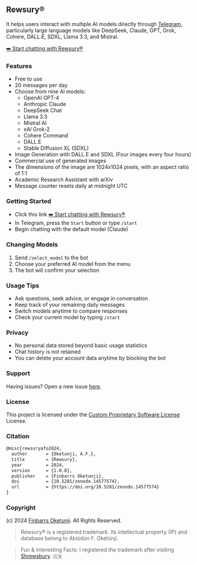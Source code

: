 ## Rewsury®

It helps users interact with multiple AI models directly through [Telegram](https://telegram.org/), particularly large language models like DeepSeek, Claude, GPT, Grok, Cohere, DALL.E, SDXL, Llama 3.3, and Mistral.

[➡️ Start chatting with Rewsury®](https://safo.dev/rewsury?utm_source=github&utm_medium=web&utm_campaign=usage&utm_id=208317)

### Features

- Free to use
- 20 messages per day
- Choose from nine AI models:
  - OpenAI GPT-4
  - Anthropic Claude
  - DeepSeek Chat
  - Llama 3.3
  - Mistral AI
  - xAI Grok-2
  - Cohere Command
  - DALL.E
  - Stable Diffusion XL (SDXL)
- Image Generation with DALL.E and SDXL (Four images every four hours)
- Commercial use of generated images
- The dimensions of the image are 1024x1024 pixels, with an aspect ratio of 1:1
- Academic Research Assistant with arXiv
- Message counter resets daily at midnight UTC

### Getting Started

- Click this link [➡️ Start chatting with Rewsury®](https://safo.dev/rewsury?utm_source=github&utm_medium=web&utm_campaign=usage&utm_id=208317)
- In Telegram, press the `Start` button or type `/start`
- Begin chatting with the default model (Claude)

### Changing Models

1. Send `/select_model` to the bot
2. Choose your preferred AI model from the menu
3. The bot will confirm your selection

### Usage Tips

- Ask questions, seek advice, or engage in conversation
- Keep track of your remaining daily messages
- Switch models anytime to compare responses
- Check your current model by typing `/start`

### Privacy

- No personal data stored beyond basic usage statistics
- Chat history is not retained
- You can delete your account data anytime by blocking the bot

### Support

Having issues? Open a new issue [here](https://github.com/0xnu/rewsury/issues).

### License

This project is licensed under the [Custom Proprietary Software License](LICENSE) License.

### Citation

```tex
@misc{rewsuryafo2024,
  author       = {Oketunji, A.F.},
  title        = {Rewsury},
  year         = 2024,
  version      = {1.0.8},
  publisher    = {Finbarrs Oketunji},
  doi          = {10.5281/zenodo.14577574},
  url          = {https://doi.org/10.5281/zenodo.14577574}
}
```

### Copyright

(c) 2024 [Finbarrs Oketunji](https://finbarrs.eu). All Rights Reserved.

> Rewsury® is a registered trademark. Its intellectual property (IP) and database belong to Abíọ̀dún F. Ọkẹ́túnjí.

> Fun & Interesting Facts: I registered the trademark after visiting [Shrewsbury](https://en.wikipedia.org/wiki/Shrewsbury). 🇬🇧